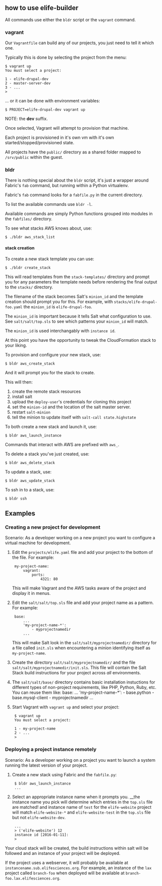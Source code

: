 ## how to use elife-builder

All commands use either the `bldr` script or the `vagrant` command.

### vagrant

Our `Vagrantfile` can build any of our projects, you just need to tell it which 
one.

Typically this is done by selecting the project from the menu:

    $ vagrant up
    You must select a project:

    1 - elife-drupal-dev
    2 - master-server-dev
    3 - ...
    > 

... or it can be done with environment variables:

    $ PROJECT=elife-drupal-dev vagrant up

NOTE: the __dev__ suffix.

Once selected, Vagrant will attempt to provision that machine.

Each project is provisioned in it's own vm with it's own 
started/stopped/provisioned state.

All projects have the `public/` directory as a shared folder mapped to 
`/srv/public` within the guest.

### bldr

There is nothing special about the `bldr` script, it's just a wrapper 
around Fabric's `fab` command, but running within a Python virtualenv.

Fabric's `fab` command looks for a `fabfile.py` in the current directory. 

To list the available commands use `bldr -l`.

Available commands are simply Python functions grouped into modules in the 
`fabfiles/` directory.

To see what stacks AWS knows about, use:

    $ ./bldr aws_stack_list
    
#### stack creation
    
To create a new stack template you can use:

    $ ./bldr create_stack
    
This will read templates from the `stack-templates/` directory 
and prompt you for any parameters the template needs before rendering
the final output to the `stacks/` directory.

The filename of the stack becomes Salt's `minion_id` and the template creation 
should prompt you for this. For example, with `stacks/elife-drupal-foo.yaml` the
`minion_id` is `elife-drupal-foo`.

The `minion_id` is important because it tells Salt what configuration to 
use. See `salt/salt/top.sls` to see which patterns your `minion_id` will match.

The `minion_id` is used interchangably with `instance id`.

At this point you have the opportunity to tweak the CloudFormation stack to
your liking.

To provision and configure your new stack, use:

    $ bldr aws_create_stack

And it will prompt you for the stack to create.

This will then:

1. create the remote stack resources
2. install salt
3. upload the `deploy-user`'s credentials for cloning this project
4. set the `minion-id` and the location of the salt master server.
5. restart `salt-minion`
6. tell the minion to update itself with `salt-call state.highstate`

To both create a new stack and launch it, use:

    $ bldr aws_launch_instance
    
Commands that interact with AWS are prefixed with `aws_`.

To delete a stack you've just created, use:

    $ bldr aws_delete_stack

To update a stack, use:

    $ bldr aws_update_stack

To ssh in to a stack, use:
    
    $ bldr ssh


## Examples

### Creating a new project for development

Scenario: As a developer working on a new project you want to configure a virtual machine for development.

1. Edit the `projects/elife.yaml` file and add your project to the bottom of the file. For example:

        my-project-name:
            vagrant:
                ports: 
                    4321: 80
    This will make Vagrant and the AWS tasks aware of the project and display it in menus.

2. Edit the `salt/salt/top.sls` file and add your project name as a pattern. For example:

        base:
            ...
            'my-project-name-*':
                - myprojectnamedir
            ...
    This will make Salt look in the `salt/salt/myprojectnamedir/` directory for a file called `init.sls` when encountering a minion identifying itself as `my-project-name`.
    
3. Create the directory `salt/salt/myprojectnamedir/` and the file `salt/salt/myprojectnamedir/init.sls`. This file will contain the Salt Stack build instructions for your project across _all_ environments.

4. The `salt/salt/base/` directory contains basic installation instuctions for different types of non-project requirements, like PHP, Python, Ruby, etc. You can reuse them like: 
        base:
            ...
            'my-project-name-*':
                - base.python
                - base.mysql-client
                - myprojectnamedir
            ...

5. Start Vagrant with `vagrant up` and select your project:

        $ vagrant up
        You must select a project:

        1 - my-project-name
        2 - ...
        > 

### Deploying a project instance remotely

Scenario: As a developer working on a project you want to launch a system running the latest version of your project.

1. Create a new stack using Fabric and the `fabfile.py`:

        $ bldr aws_launch_instance
        ...

2. Select an appropriate instance name when it prompts you. __the instance name you pick will determine which entries in the `top.sls` file are matched! and instance name of `test` for the `elife-website` project will match `elife-website-*` and `elife-website-test` in the `top.sls` file but not `elife-website-dev`.

        ...
        > ('elife-website') 12
        instance id [2016-01-11]: 
        > 

Your cloud stack will be created, the build instructions within salt will be followed and an instance of your project will be deployed.

If the project uses a webserver, it will probably be available at `instancename.sub.elifesciences.org`. For example, an instance of the `lax` project called `branch-foo` when deployed will be available at `branch-foo.lax.elifesciences.org`.
